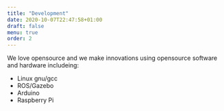 ```yaml
---
title: "Development"
date: 2020-10-07T22:47:58+01:00
draft: false
menu: true
order: 2
---
```


We love opensource and we make innovations using opensource software and hardware includeing:

- Linux gnu/gcc
- ROS/Gazebo
- Arduino
- Raspberry Pi
